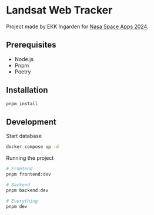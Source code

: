 # Landsat Web Tracker

Project made by EKK Ingarden for [Nasa Space Apps 2024](https://www.spaceappschallenge.org/).

## Prerequisites
- Node.js
- Pnpm
- Poetry

## Installation
```bash
pnpm install
```

## Development
Start database
```bash
docker compose up -d
```
Running the project
```bash
# Frontend
pnpm frontend:dev

# Backend
pnpm backend:dev

# Everything
pnpm dev
```